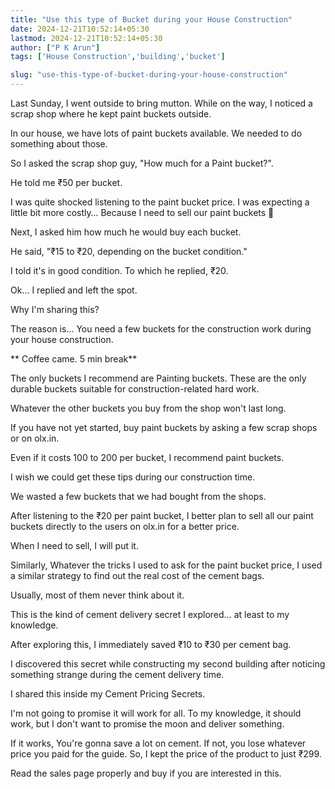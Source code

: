 ```yaml
---
title: "Use this type of Bucket during your House Construction"
date: 2024-12-21T10:52:14+05:30
lastmod: 2024-12-21T10:52:14+05:30
author: ["P K Arun"]
tags: ['House Construction','building','bucket']

slug: "use-this-type-of-bucket-during-your-house-construction"
---
```


Last Sunday, I went outside to bring mutton. While on the way, I noticed a scrap shop where he kept paint buckets outside.

In our house, we have lots of paint buckets available. We needed to do something about those.

So I asked the scrap shop guy, "How much for a Paint bucket?".

He told me ₹50 per bucket.

I was quite shocked listening to the paint bucket price. I was expecting a little bit more costly… Because I need to sell our paint buckets 🙂

Next, I asked him how much he would buy each bucket.

He said, "₹15 to ₹20, depending on the bucket condition."

I told it's in good condition. To which he replied, ₹20.

Ok… I replied and left the spot.

Why I'm sharing this?

The reason is… You need a few buckets for the construction work during your house construction.

** Coffee came. 5 min break**

The only buckets I recommend are Painting buckets. These are the only durable buckets suitable for construction-related hard work.

Whatever the other buckets you buy from the shop won't last long.

If you have not yet started, buy paint buckets by asking a few scrap shops or on olx.in.

Even if it costs 100 to 200 per bucket, I recommend paint buckets.

I wish we could get these tips during our construction time.

We wasted a few buckets that we had bought from the shops.

After listening to the ₹20 per paint bucket, I better plan to sell all our paint buckets directly to the users on olx.in for a better price.

When I need to sell, I will put it.

Similarly, Whatever the tricks I used to ask for the paint bucket price, I used a similar strategy to find out the real cost of the cement bags.

Usually, most of them never think about it.

This is the kind of cement delivery secret I explored… at least to my knowledge.

After exploring this, I immediately saved ₹10 to ₹30 per cement bag.

I discovered this secret while constructing my second building after noticing something strange during the cement delivery time.

I shared this inside my Cement Pricing Secrets.

I'm not going to promise it will work for all. To my knowledge, it should work, but I don't want to promise the moon and deliver something.

If it works, You're gonna save a lot on cement. If not, you lose whatever price you paid for the guide. So, I kept the price of the product to just ₹299.

Read the sales page properly and buy if you are interested in this.